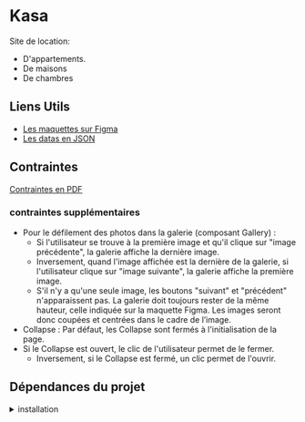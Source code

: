 # Kasa

Site de location:

- D'appartements.
- De maisons
- De chambres

## Liens Utils

- [Les maquettes sur Figma](https://www.figma.com/file/bAnXDNqRKCRRP8mY2gcb5p/UI-Design-Kasa-FR?node-id=0%3A1)
- [Les datas en JSON](https://s3-eu-west-1.amazonaws.com/course.oc-static.com/projects/Front-End+V2/P9+React+1/logements.json)

## Contraintes

[Contraintes en PDF](https://course.oc-static.com/projects/Front-End+V2/P9+React+1/Coding+guidelines+Kasa+FR.pdf)

### contraintes supplémentaires

- Pour le défilement des photos dans la galerie (composant Gallery) :
  - Si l'utilisateur se trouve à la première image et qu'il clique sur "image précédente", la galerie affiche la dernière image.
  - Inversement, quand l'image affichée est la dernière de la galerie, si l'utilisateur clique sur "image suivante", la galerie affiche la première image.
  - S'il n'y a qu'une seule image, les boutons "suivant" et "précédent" n'apparaissent pas.
La galerie doit toujours rester de la même hauteur, celle indiquée sur la maquette Figma. Les images seront donc coupées et centrées dans le cadre de l’image.
- Collapse : Par défaut, les Collapse sont fermés à l'initialisation de la page.
- Si le Collapse est ouvert, le clic de l'utilisateur permet de le fermer.
  - Inversement, si le Collapse est fermé, un clic permet de l'ouvrir.
  
## Dépendances du projet

<details>
<summary> installation</summary>

- React Router

  ```bash
  npm install react-router-dom@6
  ```

- SASS

  ```bash
  npm install -D sass
  ```

- Eslint et Prettier

  ```bash
  npm install eslint --save-dev eslint-config-prettier prettier
  # config
  npm init @eslint/config
  ```

- Proptypes

```bash
npm i prop-types
```

- Github Page

```bash
npm i gh-pages -D
```

Dans le fichier package.json

```json
{
    "homepage": "https://yan-coquoz.github.io/kasa",
 "scripts": {
        "predeploy":"npm run build",
        "deploy":"gh-pages -d build"
    },
}

```

l'adresse <https://yan-coquoz.github.io/> est le localhost lors du lancement de l'app avec npm start.

mettre le site sur github après la configuration

```bash
npm run deploy
```

   </details>
